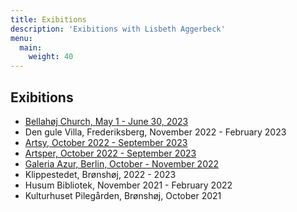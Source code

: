 ```yaml
---
title: Exibitions
description: 'Exibitions with Lisbeth Aggerbeck'
menu:
  main:
    weight: 40
---
```


## Exibitions

- [Bellahøj Church, May 1 - June 30, 2023](https://bellahoejkirke.dk/blog/123475/kunstudstilling-forarsfryd-lisbeth-aggerbeck-udstiller-i-bellahoj-kirke-i-maj/juni)
- Den gule Villa, Frederiksberg, November 2022 - February 2023
- [Artsy, October 2022 - September 2023](https://www.artsy.net/galeria-azur/artist/lisbeth-aggerbeck)
- [Artsper, October 2022 - September 2023](https://www.artsper.com/us/contemporary-artists/denmark/109065/lisbeth-aggerbeck)
- [Galeria Azur, Berlin, October - November 2022](https://galeriaazur.art/de/)
- Klippestedet, Brønshøj, 2022 - 2023
- Husum Bibliotek, November 2021 - February 2022
- Kulturhuset Pilegården, Brønshøj, October 2021
